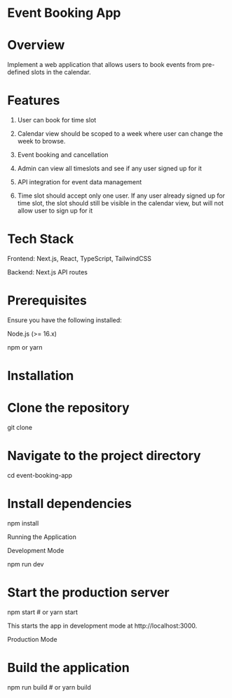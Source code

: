 # Event Booking App

# Overview

Implement a web application that allows users to book events from pre-defined slots in the calendar.

# Features

1) User can book for time slot

2) Calendar view should be scoped to a week where user can change the week to browse.

3) Event booking and cancellation

4) Admin can view all timeslots and see if any user signed up for it

5) API integration for event data management

6) Time slot should accept only one user. If any user already signed up for time slot, the slot should still be visible in the calendar view, but will not allow user to sign up for it

# Tech Stack

Frontend: Next.js, React, TypeScript, TailwindCSS

Backend: Next.js API routes

# Prerequisites

Ensure you have the following installed:

Node.js (>= 16.x)

npm or yarn

# Installation

# Clone the repository
git clone <repository-url>

# Navigate to the project directory
cd event-booking-app

# Install dependencies
npm install 

Running the Application

Development Mode

npm run dev

# Start the production server
npm start  # or yarn start

This starts the app in development mode at http://localhost:3000.

Production Mode

# Build the application
npm run build  # or yarn build

